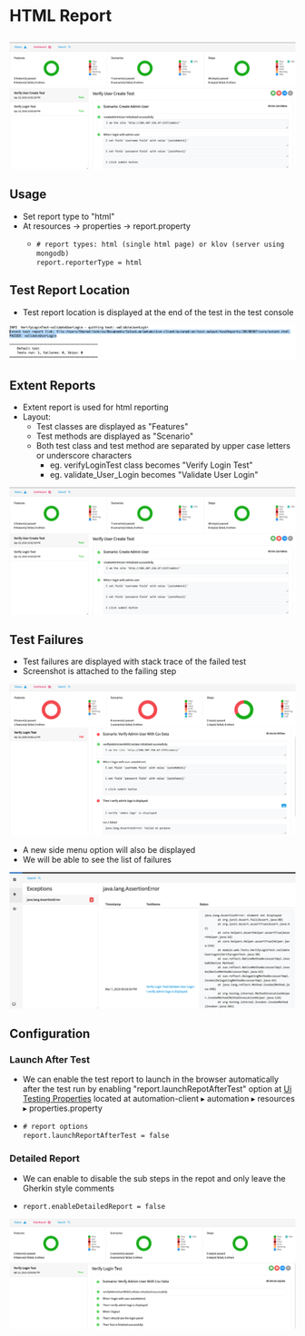 # HTML Report

## 

![](../.gitbook/assets/image%20%283%29.png)

## Usage

* Set report type to "html"
* At resources -&gt; properties -&gt; report.property
  * ```text
    # report types: html (single html page) or klov (server using mongodb)
    report.reporterType = html
    ```

## Test Report Location

* Test report location is displayed at the end of the test in the test console

![](../.gitbook/assets/image%20%2818%29.png)

## Extent Reports

* Extent report is used for html reporting
* Layout:
  * Test classes are displayed as "Features"
  * Test methods are displayed as "Scenario"
  * Both test class and test method are separated by upper case letters or underscore characters
    * eg. verifyLoginTest class becomes "Verify Login Test"
    * eg. validate\_User\_Login becomes "Validate User Login"

![](../.gitbook/assets/image%20%283%29.png)

## Test Failures

* Test failures are displayed with stack trace of the failed test
* Screenshot is attached to the failing step 

![](../.gitbook/assets/image%20%2847%29.png)

* A new side menu option will also be displayed 
* We will be able to see the list of failures

![](../.gitbook/assets/image%20%2853%29.png)

## Configuration

### Launch After Test

* We can enable the test report to launch in the browser automatically after the test run by enabling "report.launchRepotAfterTest" option at [Ui Testing Properties](https://ehsan-matean.gitbook.io/automationcore/~/edit/drafts/-L_QoVcSBVDLeifUW6pF/configuration/properties) located at automation-client⁩ ▸ ⁨automation⁩ ▸ ⁨resources⁩ ▸ properties.property
* ```text
  # report options
  report.launchReportAfterTest = false
  ```

### Detailed Report

* We can enable to disable the sub steps in the repot and only leave the Gherkin style comments
* ```text
  report.enableDetailedReport = false
  ```

![](../.gitbook/assets/image%20%287%29.png)



